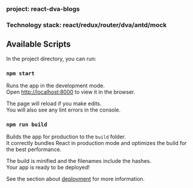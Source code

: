 ### project: react-dva-blogs
### Technology stack: react/redux/router/dva/antd/mock

## Available Scripts

In the project directory, you can run:

### `npm start`

Runs the app in the development mode.<br />
Open [http://localhost:8000](http://localhost:3000) to view it in the browser.

The page will reload if you make edits.<br />
You will also see any lint errors in the console.

### `npm run build`

Builds the app for production to the `build` folder.<br />
It correctly bundles React in production mode and optimizes the build for the best performance.

The build is minified and the filenames include the hashes.<br />
Your app is ready to be deployed!

See the section about [deployment](https://facebook.github.io/create-react-app/docs/deployment) for more information.